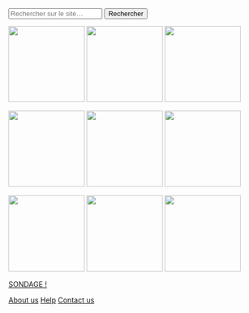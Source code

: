 <html lang="fr">
    <head>
        <meta charset="utf-8">
        <title>GifMignon/About_us</title>
    </head>

  <body>
    <form role="search">
  <div>
    <input type="search" id="maRecherche" name="q"
     placeholder="Rechercher sur le site…"
     aria-label="Rechercher parmi le contenu du site">
    <button>Rechercher</button>
  </div>
</form><img class="project-pic" src="http://pa1.narvii.com/6972/730d721aea55e900a448731815cbe434f993e86fr1-320-240_00.gif" style="width: 150px;" />
<img class="project-pic" src="https://i.pinimg.com/originals/29/1d/03/291d0392aea9b01a08bb6a1333d6f2ea.gif" style="width: 150px;" />
<img class="project-pic" src="https://lh3.googleusercontent.com/proxy/jsyq2oniV7VrNZVxjR7sunrArTRGrhsdJeCRkSCcFny9oihZ15uKZm6ECoYwfoYAtUNkg5YgylG0k2RDFN7MM9BTwiEiqkt3e5nz0530t1t0mPlkTEY" style="width: 150px;" />
<p></p>
<img class="project-pic" src="https://media.tenor.com/images/9df5f6ef799544b11c1171d4c873d1f4/tenor.gif" style="width: 150px;" />
<img class="project-pic" src="http://animaals.com/wp-content/uploads/2016/08/chat-chien-marrer-journee-gif-12.gif" style="width: 150px;" />
<img class="project-pic" src="https://downloadwap.com/thumbs3/screensavers/d/new/fun/funny_cat-195280.gif" style="width: 150px;" />
<p></p>
<img class="project-pic" src="https://i.pinimg.com/originals/df/56/f1/df56f143904aa8915bb3627b428e360c.gif" style="width: 150px;" />
<img class="project-pic" src="https://img.buzzfeed.com/buzzfeed-static/static/2014-10/3/14/enhanced/webdr08/anigif_enhanced-32596-1412362472-4.gif?output-quality=auto&output-format=auto&downsize=360:*" style="width: 150px;" />
<img class="project-pic" src="http://welikeit.fr/wp-content/uploads/2014/01/w0nlt694SDefGsmowoIt_atomic-wedgies-simpsons.gif" style="width: 150px;" />
<p></p>
<p></p>
    <a href="https://nsi-team.github.io/Sondage/">SONDAGE !</a>
    <p></p>
    <a href="https://nsi-team.github.io/About_us/">About us</a>
    <a href="https://nsi-team.github.io/Help/">Help</a>
    <a href="https://nsi-team.github.io/Contact_Us/">Contact us</a>
    </body>
</html>
<p></p>
